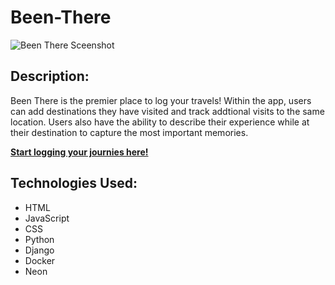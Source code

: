 # Been-There

![Been There Sceenshot](images/screenshot.png)

## Description: 

Been There is the premier place to log your travels! Within the app, users can add destinations they have visited and track addtional visits to the same location. Users also have the ability to describe their experience while at their destination to capture the most important memories. 

[**Start logging your journies here!**](https://been-there.fly.dev/)

## Technologies Used: 

- HTML
- JavaScript
- CSS 
- Python
- Django
- Docker
- Neon

